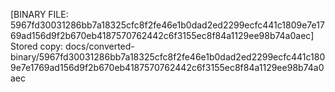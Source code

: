 [BINARY FILE: 5967fd30031286bb7a18325cfc8f2fe46e1b0dad2ed2299ecfc441c1809e7e1769ad156d9f2b670eb4187570762442c6f3155ec8f84a1129ee98b74a0aec]
Stored copy: docs/converted-binary/5967fd30031286bb7a18325cfc8f2fe46e1b0dad2ed2299ecfc441c1809e7e1769ad156d9f2b670eb4187570762442c6f3155ec8f84a1129ee98b74a0aec
